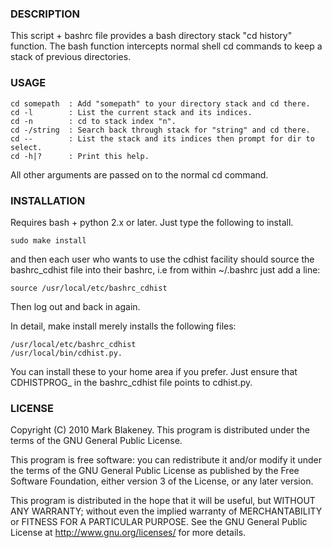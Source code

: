 ### DESCRIPTION

This script + bashrc file provides a bash directory stack "cd history"
function. The bash function intercepts normal shell cd commands to
keep a stack of previous directories.

### USAGE

    cd somepath  : Add "somepath" to your directory stack and cd there.
    cd -l        : List the current stack and its indices.
    cd -n        : cd to stack index "n".
    cd -/string  : Search back through stack for "string" and cd there.
    cd --        : List the stack and its indices then prompt for dir to select.
    cd -h|?      : Print this help.

All other arguments are passed on to the normal cd command.

### INSTALLATION

Requires bash + python 2.x or later. Just type the following to install.

    sudo make install

and then each user who wants to use the cdhist facility should source
the bashrc_cdhist file into their bashrc, i.e from within ~/.bashrc just
add a line:

    source /usr/local/etc/bashrc_cdhist

Then log out and back in again.

In detail, make install merely installs the following files:

    /usr/local/etc/bashrc_cdhist
    /usr/local/bin/cdhist.py.

You can install these to your home area if you prefer.
Just ensure that CDHISTPROG_ in the bashrc_cdhist file points to
cdhist.py.

### LICENSE

Copyright (C) 2010 Mark Blakeney. This program is distributed under the
terms of the GNU General Public License.

This program is free software: you can redistribute it and/or modify it
under the terms of the GNU General Public License as published by the
Free Software Foundation, either version 3 of the License, or any later
version.

This program is distributed in the hope that it will be useful, but
WITHOUT ANY WARRANTY; without even the implied warranty of
MERCHANTABILITY or FITNESS FOR A PARTICULAR PURPOSE. See the GNU General
Public License at <http://www.gnu.org/licenses/> for more details.

